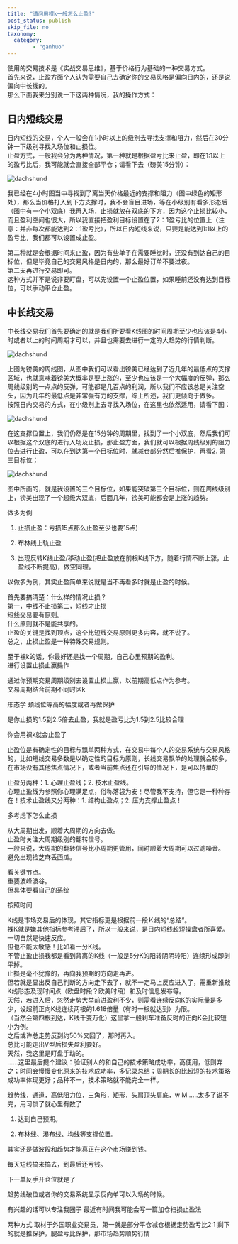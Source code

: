 ```yaml
---
title: "请问用裸k一般怎么止盈?"
post_status: publish
skip_file: no
taxonomy:
  category:
        - "ganhuo"
---
```


使用的交易技术是《实战交易思维》，基于价格行为基础的一种交易方式。  
首先来说，止盈方面个人认为需要自己去确定你的交易风格是偏向日内的，还是说偏向中长线的。  
那么下面我来分别说一下这两种情况，我的操作方式：

## 日内短线交易

日内短线的交易，个人一般会在1小时以上的级别去寻找支撑和阻力，然后在30分钟一下级别寻找入场位和止损位。  
止盈方式，一般我会分为两种情况，第一种就是根据盈亏比来止盈，即在1:1以上的盈亏比后，我可能就会直接全部平仓；请看下去（磅美15分钟）：

![dachshund](https://cdn.fendou.la/funstoutiao/2020/11/143547567.png)

我已经在4小时图当中寻找到了离当天价格最近的支撑和阻力（图中绿色的矩形处），那么当价格打入到下方支撑时，我不会盲目进场，等在小级别有看多形态后（图中有一个小双底）我再入场，止损就放在双底的下方，因为这个止损比较小，而且盈利空间也很大，所以我直接把盈利目标设置在了2：1盈亏比的位置上（注意：并非每次都能达到2：1盈亏比），所以日内短线来说，只要是能达到1:1以上的盈亏比，我们都可以设置成止盈。

第二种就是会根据时间来止盈，因为有些单子在需要睡觉时，还没有到达自己的目标位，但是毕竟自己的交易风格是日内的，那么最好订单不要过夜。  
第二天再进行交易即可。  
这种方式并不是说非要盯盘，可以先设置一个止盈位置，如果睡前还没有达到目标位，可以手动平仓止盈。

## 中长线交易

中长线交易我们首先要确定的就是我们所要看K线图的时间周期至少也应该是4小时或者以上的时间周期才可以，并且也需要去进行一定的大趋势的行情判断。

![dachshund](https://cdn.fendou.la/funstoutiao/2020/11/144506536.png)

上图为镑美的周线图，从图中我们可以看出镑美已经达到了近几年的最低点的支撑区域，也就意味着镑美大概率是要上涨的，至少也应该是一个大幅度的反弹，那么周线级别的一点点的反弹，可能都是几百点的利润，所以我们不应该总是关注空头，因为几年的最低点是非常强有力的支撑，综上所述，我们更倾向于做多。  
按照日内交易的方式，在小级别上去寻找入场位，在这里也依然适用，请看下图：

![dachshund](https://cdn.fendou.la/funstoutiao/2020/11/145038989.png)

在这支撑位置上，我们仍然是在15分钟的周期里，找到了一个小双底，然后我们可以根据这个双底的进行入场及止损，那止盈方面，我们就可以根据周线级别的阻力位去进行止盈，可以在到达第一个目标位时，就减仓部分然后推保护，再看2. 第三目标位；

![dachshund](https://cdn.fendou.la/funstoutiao/2020/11/145454130.png)

图中所画的，就是我设置的三个目标位，如果能突破第三个目标位，则在周线级别上，镑美出现了一个超级大双底，后面几年，镑美可能都会是上涨的趋势。

做多为例

1. 止损止盈：亏损15点那么止盈至少也要15点)
    
2. 布林线上轨止盈
    
3. 出现反转K线止盈/移动止盈(把止盈放在前根K线下方，随着行情不断上涨，止盈线不断提高)，做空同理。
    

以做多为例，其实止盈简单来说就是当不再看多时就是止盈的时候。

首先要搞清楚：什么样的情况止损？  
第一，中线不止损第二，短线才止损  
短线交易要有原则。  
什么原则就不是能共享的。  
止盈的关键是找到顶点，这个比短线交易原则更多内容，就不说了。  
总之，止损止盈是一种特殊交易规则。

至于裸k的话，你最好还是找一个周期，自己心里预期的盈利。  
进行设置止损止赢操作

通过你预期交易周期级别去设置止损止赢，以前期高低点作为参考。  
交易周期结合前期不同时区k

形态学 颈线位等高的幅度或者再做保护

是你止损的1.5到2.5倍去止盈，我就是盈亏比为1.5到2.5比较合理

你会用裸k就会止盈了

止盈位是有确定性的目标与飘单两种方式，在交易中每个人的交易系统与交易风格的，比如短线交易多数是以确定性的目标为原则，长线交易飘单的处理就会较多，在市场没有其他焦点情况下，或者当前焦点还在引导的情况下，是可以持单的

止盈分两种：1. 心理止盈线；2. 技术止盈线。  
心理止盈线为参照你心理满足点，俗称落袋为安！尽管我不支持，但它是一种种存在！技术止盈线又分两种：1. 结构止盈点；2. 压力支撑止盈点！

多考虑下怎么止损

从大周期出发，顺着大周期的方向去做。  
止盈时关注大周期级别的翻转信号。  
一般来说，大周期的翻转信号比小周期更管用，同时顺着大周期可以过滤噪音。  
避免出现捡芝麻丢西瓜。

看关键节点。  
重要波峰波谷。  
但具体要看自己的系统

按照时间

K线是市场交易后的体现，其它指标更是根据前一段Ｋ线的“总结”。  
裸K就是嫌其他指标参考滞后了，所以一般来说，是日内短线超短操盘者所喜爱。  
一切自然是快速反应。  
但也不能太敏感！比如看一分K线。  
不管止盈止损我都是看到背离的K线（一般是5分K的阳转阴阴转阳）连续形成即刻平掉。  
止损是毫不犹豫的，再向我预期的方向走再进。  
但若就是显出反自己判断的方向走下去了，就不一定马上反应进入了，需重新推敲K线形态及现时间点（欧盘时段？欧美时段）和及时信息发布等。  
天然，若进入后，忽然走势大举前进盈利不少，则需看连续反向K的实际量是多少，设超前正向K线连续两根的1.618倍量（有时一根就达到）为限。  
（当然会第四根到达，K线千变万化）这里拿一般刹车准备反时的正向K会比较短小为例。  
之后或许总走势反到约50%又回了，那时再入。  
总比可能走出V型后损失盈利要好。  
天然，我这里是盯盘手动的。  
……这里最后提个建议：验证别人的和自己的技术策略成功率，高便用，低则弃之；时间会慢慢变化原来的技术成功率，多记录总结；周期长的比超短的技术策略成功率体现更好；品种不一，技术策略就不能完全一样。

趋势线，通道，高低阻力位，三角形，矩形，头肩顶头肩底，w M……太多了说不完，用习惯了就心里有数了

1. 达到自己预期。
    
2. 布林线、瀑布线、均线等支撑位置。
    

其实还是做波段和趋势才能真正在这个市场赚到钱。

每天短线搞来搞去，到最后还亏钱。

下一单反手开仓位就是了

趋势线破位或者你的交易系统显示反向单可以入场的时候。

有兴趣的话可以专注我圈子 最近有时间我可能会写一篇加仓扫损止盈法

两种方式 取材于外国职业交易员，第一就是部分平仓减仓根据走势盈亏比2:1 剩下的就是推保护，腿盈亏比保护，那市场趋势顺势行情
